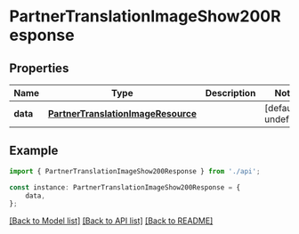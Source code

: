 # PartnerTranslationImageShow200Response


## Properties

Name | Type | Description | Notes
------------ | ------------- | ------------- | -------------
**data** | [**PartnerTranslationImageResource**](PartnerTranslationImageResource.md) |  | [default to undefined]

## Example

```typescript
import { PartnerTranslationImageShow200Response } from './api';

const instance: PartnerTranslationImageShow200Response = {
    data,
};
```

[[Back to Model list]](../README.md#documentation-for-models) [[Back to API list]](../README.md#documentation-for-api-endpoints) [[Back to README]](../README.md)
